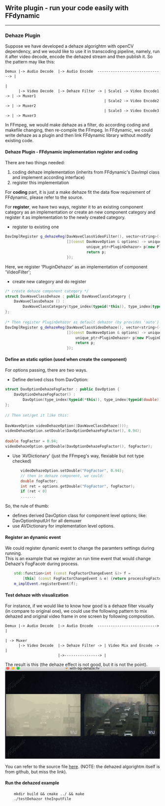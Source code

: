 ## Write plugin - run your code easily with FFdynamic
---------

### Dehaze Plugin

Suppose we have developed a dehaze algorightm with openCV dependency, and we would like to use it in transcoding pipeline, namely, run it after video decode, encode the dehazed stream and then publish it. So the pattern may like this:

```
Demux |-> Audio Decode  |-> Audio Encode  ------------------------------> |
                                                                          |
      |-> Video Decode  |-> Dehaze Filter -> | Scale1 -> Video Encode1 -> | -> Muxer1
                                             | Scale2 -> Video Encode2 -> | -> Muxer2
                                             | Scale3 -> Video Encode3 -> | -> Muxer3
```

In FFmpeg, we would make dehaze as a filter, do according coding and makefile changing, then re-compile the FFmpeg.
In FFdynamic, we could write dehaze as a plugin and then link FFdynamic library without modify existing code.

#### Dehaze Plugin - FFdynamic implementation register and coding

There are two things needed:
1. coding dehaze implementation (inherits from FFdynamic's DavImpl class and implement according interface)
2. register this implementation

For **coding** part, it is just a make dehaze fit the data flow requirement of FFdynamic, please refer to the source.

For **register**, we have two ways, register it to an existing component category as an implementation or create an new component category and register it as implementation to the newly created category.
* register to existing one

``` c++
DavImplRegister g_dehazeReg(DavWaveClassVideoFilter(), vector<string>({"pluginDehazor"}),
                            [](const DavWaveOption & options) -> unique_ptr<DavImpl> {
                                     unique_ptr<PluginDehazor> p(new PluginDehazor(options));
                                     return p;
                            });
```
Here, we register 'PluginDehazor' as an implementation of component 'VideoFilter';

* create new category and do register

``` c++
/* create dehaze component category */
struct DavWaveClassDehaze : public DavWaveClassCategory {
    DavWaveClassDehaze () : 
        DavWaveClassCategory(type_index(typeid(*this)), type_index(typeid(std::string)), "Dehaze") {}
};

/* Then register PluginDehazor as default dehazor (by provides 'auto') */
DavImplRegister g_dehazeReg(DavWaveClassVideoDehaze(), vector<string>({"auto", "dehaze"}),
                            [](const DavWaveOption & options) -> unique_ptr<DavImpl> {
                                unique_ptr<PluginDehazor> p(new PluginDehazor(options));
                                return p;
                            });

```

#### Define an static option (used when create the component)

For options passing, there are two ways.  
* Define derived clsss from DavOption:

``` c++
struct DavOptionDehazeFogFactor : public DavOption {
    DavOptionDehazeFogFactor() :
        DavOption(type_index(typeid(*this)), type_index(typeid(double)), "DehazeFogFactor") {}
};

// Then set/get it like this:

DavWaveOption videoDehazeOption((DavWaveClassDehaze()));
videoDehazeOption.setDouble(DavOptionDehazeFogFactor(), 0.94);

double fogFactor = 0.94;
videoDehazeOption.getDouble(DavOptionDehazeFogFactor(), fogFactor);

```

* Use 'AVDictionary' (just the FFmpeg's way, flexiable but not type checked)

``` c++
       videoDehazeOption.setDouble("FogFactor", 0.94);
       // then in dehaze component, we could:
       double fogFactor;
       int ret = options.getDouble("FogFactor", fogFactor);
       if (ret < 0)
       .......
```

So, the rule of thumb:
* defines derived DavOption class for component level options; like: DavOptionInputUrl for all demuxer
* use AVDictionary for implementation level options. 

#### Register an dynamic event

We could register dynamic event to change the paramters settings during running.  
This is an example that we register an run time event that would change Dehaze's FogFacotr during process.

``` c++
    std::function<int (const FogFactorChangeEvent &)> f =
        [this] (const FogFactorChangeEvent & e) {return processFogFactorUpdate(e);};
    m_implEvent.registerEvent(f);
```

#### Test dehaze with visualization

For instance, if we would like to know how good is a dehaze filter visually (in compare to original one), we could use the following pattern to mix dehazed and original video frame in one screen by following composition.

```
Demux |-> Audio Decode  |-> Audio Encode  ---------------------------> |
                                                                       | -> Muxer
      |-> Video Decode  |-> Dehaze Filter -> | Video Mix and Encode -> |
                        |->----------------> |
```

The result is this (the dehaze effect is not good, but it is not the point).
![dehazed mix image](../asset/dehze.gif)


You can refer to the source file [here](ffdynaDehazor.cpp). (NOTE: the dehazed algorightm itself is from github, but miss the link).

#### Run the dehazed example

``` 
    mkdir build && cmake ../ && make
    ./testDehazor theInputFile
```


